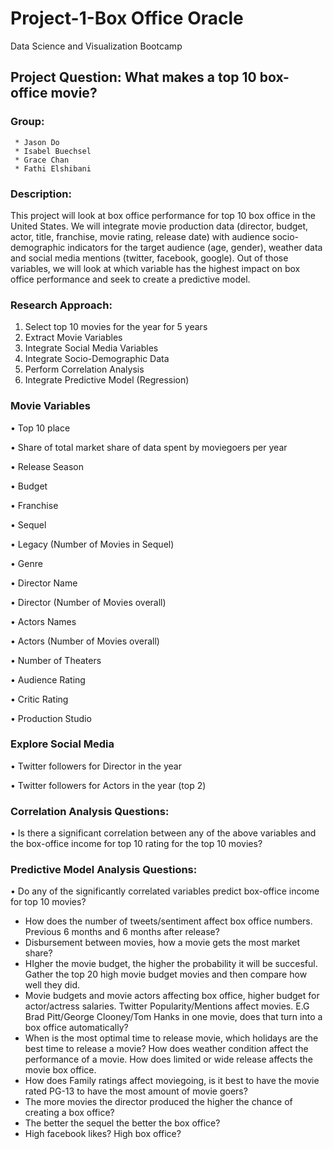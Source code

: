 # Project-1-Box Office Oracle
Data Science and Visualization Bootcamp
## Project Question: What makes a top 10 box-office movie?

### Group:  
	 * Jason Do
	 * Isabel Buechsel
	 * Grace Chan
	 * Fathi Elshibani

### Description: 
This project will look at box office performance for top 10 box office in the United States.  We will integrate movie production data (director, budget, actor, title, franchise, movie rating, release date) with audience socio-demographic indicators for the target audience (age, gender), weather data and social media mentions (twitter, facebook, google).  Out of those variables, we will look at which variable has the highest impact on box office performance and seek to create a predictive model.

 

### Research Approach:
1. Select top 10 movies for the year for 5 years 
2. Extract Movie Variables
3. Integrate Social Media Variables
4. Integrate Socio-Demographic Data
5. Perform Correlation Analysis
6. Integrate Predictive Model (Regression)

### Movie Variables
•	Top 10 place

•	Share of total market share of data spent by moviegoers per year

•	Release Season

•	Budget

•	Franchise

•	Sequel

•	Legacy (Number of Movies in Sequel)

•	Genre

•	Director Name

•	Director (Number of Movies overall)

•	Actors Names

•	Actors (Number of Movies overall)

•	Number of Theaters

•	Audience Rating

•	Critic Rating

•	Production Studio
### Explore Social Media 
•	Twitter followers for Director in the year

•	Twitter followers for Actors in the year (top 2)
### Correlation Analysis Questions:
•	Is there a significant correlation between any of the above variables and the box-office income for top 10 rating for the top 10 movies?
### Predictive Model Analysis Questions:
•	Do any of the significantly correlated variables predict box-office income for top 10 movies?


* How does the number of tweets/sentiment affect box office numbers. Previous 6 months and 6 months after release?
* Disbursement between movies, how a movie gets the most market share?
* HIgher the movie budget, the higher the probability it will be succesful. Gather the top 20 high movie budget movies and then compare how well they did. 
* Movie budgets and movie actors affecting box office, higher budget for actor/actress salaries. Twitter Popularity/Mentions affect movies. E.G Brad Pitt/George Clooney/Tom Hanks in one movie, does that turn into a box office automatically?
* When is the most optimal time to release movie, which holidays are the best time to release a movie? How does weather condition affect the performance of a movie. How does limited or wide release affects the movie box office.
* How does Family ratings affect moviegoing, is it best to have the movie rated PG-13 to have the most amount of movie goers?
* The more movies the director produced the higher the chance of creating a box office?
* The  better the sequel the better the box office?
* High facebook likes? High box office?
